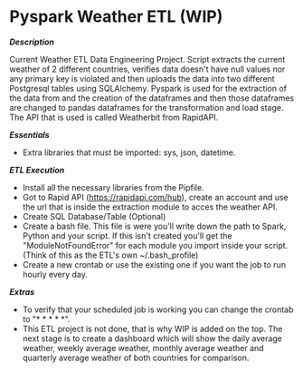 # Pyspark Weather ETL (WIP)

***Description***

Current Weather ETL Data Engineering Project. Script extracts the current weather of 2 different countries, verifies data doesn't have null values nor any primary key is violated and then uploads the data into two different Postgresql tables using SQLAlchemy. Pyspark is used for the extraction of the data from and the creation of the dataframes and then those dataframes are changed to pandas dataframes for the transformation and load stage. The API that is used is called  Weatherbit from RapidAPI.  

***Essentials***
- Extra libraries that must be imported: sys, json, datetime. 

***ETL Execution***
- Install all the necessary libraries from the Pipfile.
- Got to Rapid API (https://rapidapi.com/hub), create an account and use the url that is inside the extraction module to acces the weather API. 
- Create SQL Database/Table (Optional)
- Create a bash file. This file is were you'll write down the path to Spark, Python and your script. If this isn't created you'll get the "ModuleNotFoundError" for each module you import inside your script. (Think of this as the ETL's own ~/.bash_profile)
- Create a new crontab or use the existing one if you want the job to run hourly every day.

***Extras***
- To verify that your scheduled job is working you can change the crontab to "* * * * *".
- This ETL project is not done, that is why WIP is added on the top. The next stage is to create a dashboard which will show the daily average weather, weekly average weather, monthly average weather and quarterly average weather of both countries for comparison.
